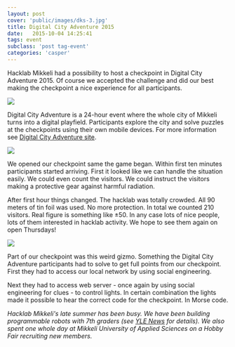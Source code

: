 ```yaml
---
layout: post
cover: 'public/images/dks-3.jpg'
title: Digital City Adventure 2015
date:   2015-10-04 14:25:41
tags: event
subclass: 'post tag-event'
categories: 'casper'
---
```


Hacklab Mikkeli had a possibility to host a checkpoint in Digital City Adventure 2015. Of course we accepted the challenge and did our best making the checkpoint a nice experience for all participants.

![](/public/images/dks-1.jpg)

Digital City Adventure is a 24-hour event where the whole city of Mikkeli turns into a digital playfield. Participants explore the city and solve puzzles at the checkpoints using their own mobile devices. For more information see [Digital City Adventure site](http://www.digitaalinenkaupunkiseikkailu.fi/info/en/).

![](/public/images/dks-2.jpg)

We opened our checkpoint same the game began. Within first ten minutes participants started arriving. First it looked like we can handle the situation easily. We could even count the visitors. We could instruct the visitors making a protective gear against harmful radiation. 

After first hour things changed. The hacklab was totally crowded. All 90 meters of tin foil was used. No more protection. In total we counted 210 visitors. Real figure is something like &plusmn;50. In any case lots of nice people, lots of them interested in hacklab activity. We hope to see them again on open Thursdays!

![](/public/images/dks-3.jpg)

Part of our checkpoint was this weird gizmo. Something the Digital City Adventure participants had to solve to get full points from our checkpoint. First they had to access our local network by using social engineering. 

Next they had to access web server - once again by using social engineering for clues - to control lights. In certain combination the lights made it possible to hear the correct code for the checkpoint. In Morse code.

*Hacklab Mikkeli's late summer has been busy. We have been building programmable robots with 7th graders (see [YLE News](http://yle.fi/uutiset/robotiikka_tulee_peruskouluihin_kylla_tama_aina_ruotsintunnit_voittaa/8299602) for details). We also spent one whole day at Mikkeli University of Applied Sciences on a Hobby Fair recruiting new members.*
